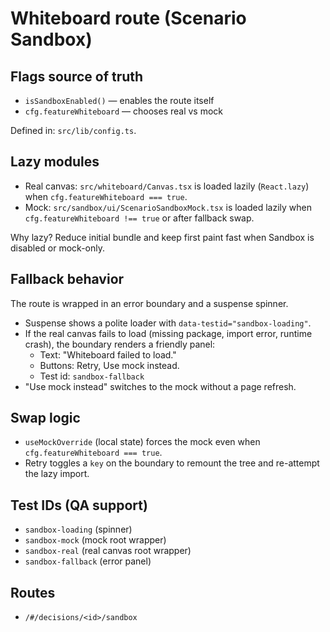 # Whiteboard route (Scenario Sandbox)

## Flags source of truth
- `isSandboxEnabled()` — enables the route itself
- `cfg.featureWhiteboard` — chooses real vs mock

Defined in: `src/lib/config.ts`.

## Lazy modules
- Real canvas: `src/whiteboard/Canvas.tsx` is loaded lazily (`React.lazy`) when `cfg.featureWhiteboard === true`.
- Mock: `src/sandbox/ui/ScenarioSandboxMock.tsx` is loaded lazily when `cfg.featureWhiteboard !== true` or after fallback swap.

Why lazy? Reduce initial bundle and keep first paint fast when Sandbox is disabled or mock-only.

## Fallback behavior
The route is wrapped in an error boundary and a suspense spinner.
- Suspense shows a polite loader with `data-testid="sandbox-loading"`.
- If the real canvas fails to load (missing package, import error, runtime crash), the boundary renders a friendly panel:
  - Text: "Whiteboard failed to load."
  - Buttons: Retry, Use mock instead.
  - Test id: `sandbox-fallback`
- "Use mock instead" switches to the mock without a page refresh.

## Swap logic
- `useMockOverride` (local state) forces the mock even when `cfg.featureWhiteboard === true`.
- Retry toggles a `key` on the boundary to remount the tree and re-attempt the lazy import.

## Test IDs (QA support)
- `sandbox-loading` (spinner)
- `sandbox-mock` (mock root wrapper)
- `sandbox-real` (real canvas root wrapper)
- `sandbox-fallback` (error panel)

## Routes
- `/#/decisions/<id>/sandbox`
